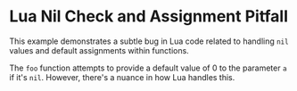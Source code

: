 # Lua Nil Check and Assignment Pitfall

This example demonstrates a subtle bug in Lua code related to handling `nil` values and default assignments within functions.

The `foo` function attempts to provide a default value of 0 to the parameter `a` if it's `nil`.  However, there's a nuance in how Lua handles this.
